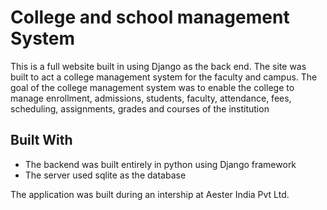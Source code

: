 # College and school management System

This is a full website built in using Django as the back end. The site was built to act a college management system for the faculty and campus. The goal of the college management system was to enable the college to manage enrollment, admissions, students, faculty, attendance, fees, scheduling, assignments, grades and courses of the institution

## Built With

* The backend was built entirely in python using Django framework
* The server used sqlite as the database

The application was built during an intership at Aester India Pvt Ltd.
